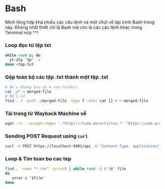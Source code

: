 # Bash

Mình tổng hợp khá nhiều các câu lệnh và một chút về lập trình Bash trong này. Không nhất thiết chỉ là Bash mà còn là các câu lệnh khác trong Terminal nữa ^^!

### Loop đọc từ tệp txt

```bash
while read p; do
  yt-dlp "$p" -o
done <tmp.txt
```

### Gộp toàn bộ các tệp .txt thành một tệp .txt

```bash
# Nếu không bao gồm sub-folders
cat ./* > merged-file
# Nếu có
find . ! -path ./merged-file -type f -exec cat {} + > merged-file
```

### Tải trang từ Wayback Machine về

```bash
wget -rc --accept-regex '.*https://loda.me/articles.*' "https://web.archive.org/web/20230321225500/https://loda.me/articles"
```

### Sending POST Request using `curl`

```bash
curl -X POST https://localhost:5001/api -H "Content-Type: application/json" -d @/some/directory/some.json
```

### Loop & Tim toan bo cac tep

```bash
find . -name "*.rar" -print0 | while read -d $'\0' file
do
   unrar x "$file"
done

```